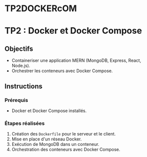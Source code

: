 # TP2DOCKERcOM
# TP2 : Docker et Docker Compose

## Objectifs
- Containeriser une application MERN (MongoDB, Express, React, Node.js).
- Orchestrer les conteneurs avec Docker Compose.

## Instructions

### Prérequis
- Docker et Docker Compose installés.

### Étapes réalisées
1. Création des `Dockerfile` pour le serveur et le client.
2. Mise en place d'un réseau Docker.
3. Exécution de MongoDB dans un conteneur.
4. Orchestration des conteneurs avec Docker Compose.


